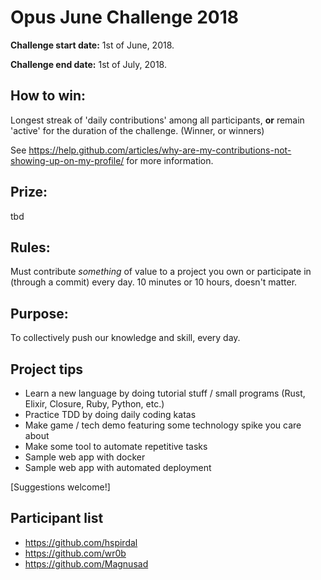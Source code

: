 # Opus June Challenge 2018
**Challenge start date:** 1st of June, 2018.

**Challenge end date:** 1st of July, 2018.

## How to win:
Longest streak of 'daily contributions' among all participants, **or** remain 'active' for the duration of the challenge. (Winner, or winners)

See https://help.github.com/articles/why-are-my-contributions-not-showing-up-on-my-profile/ for more information.

## Prize: 
tbd

## Rules:
Must contribute *something* of value to a project you own or participate in (through a commit) every day. 10 minutes or 10 hours, doesn't matter.

## Purpose:
To collectively push our knowledge and skill, every day.

## Project tips
* Learn a new language by doing tutorial stuff / small programs (Rust, Elixir, Closure, Ruby, Python, etc.)
* Practice TDD by doing daily coding katas
* Make game / tech demo featuring some technology spike you care about
* Make some tool to automate repetitive tasks
* Sample web app with docker
* Sample web app with automated deployment

[Suggestions welcome!]

## Participant list
* https://github.com/hspirdal
* https://github.com/wr0b
* https://github.com/Magnusad
